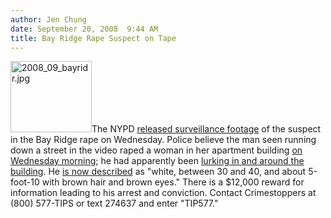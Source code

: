 ```yaml
---
author: Jen Chung
date: September 20, 2008  9:44 AM
title: Bay Ridge Rape Suspect on Tape
---
```


<p><img alt="2008_09_bayridr.jpg" src="https://web.archive.org/web/20111117121713im_/http://gothamist.com/attachments/jen/2008_09_bayridr.jpg" width="130" height="114" class="right">The NYPD <a href="https://web.archive.org/web/20111117121713/http://abclocal.go.com/wabc/story?section=news/local&amp;id=6402423">released surveillance footage</a> of the suspect in the Bay Ridge rape on Wednesday.  Police believe the man seen running down a street in the video raped a woman in her apartment building <a href="https://web.archive.org/web/20111117121713/http://gothamist.com/2008/09/18/woman_sexually_assaulted_in_bay_rid.php">on Wednesday morning</a>; he had apparently been <a href="https://web.archive.org/web/20111117121713/http://gothamist.com/2008/09/19/bay_ridge_rapist_asked_victim_for_f.php">lurking in and around the building</a>.  He <a href="https://web.archive.org/web/20111117121713/http://www.nydailynews.com/ny_local/brooklyn/2008/09/19/2008-09-19_brooklyn_rape_suspect_caught_on_tape.html">is now described</a> as &quot;white, between 30 and 40, and about 5-foot-10 with brown hair and brown eyes.&quot;  There is a $12,000 reward for information leading to his arrest and conviction.  Contact Crimestoppers at (800) 577-TIPS or text 274637 and enter &quot;TIP577.&quot;</p>